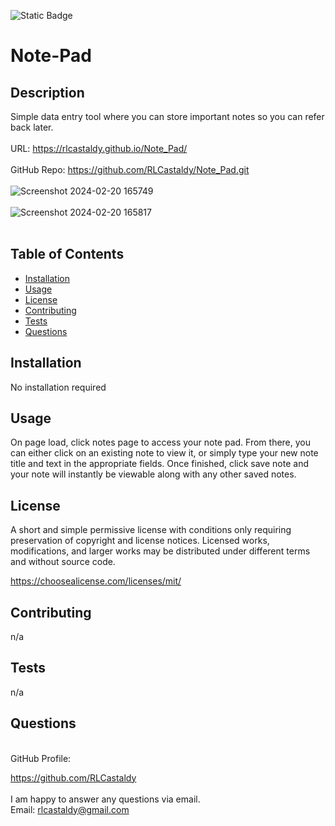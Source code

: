 ![Static Badge](https://img.shields.io/badge/License-MIT%203.0-black)

# Note-Pad

## Description

Simple data entry tool where you can store important notes so you can refer back later.
<br>
<br>
URL:  https://rlcastaldy.github.io/Note_Pad/
<br>
<br>
GitHub Repo:  https://github.com/RLCastaldy/Note_Pad.git
<br>
<br>
![Screenshot 2024-02-20 165749](https://github.com/RLCastaldy/Note_Pad/assets/140565239/526933eb-76d9-4c79-8fa3-22318bf644a6)
<br>
<br>
![Screenshot 2024-02-20 165817](https://github.com/RLCastaldy/Note_Pad/assets/140565239/f7b6b495-dcda-42ce-8f3b-c9a658c57a3e)
<br>
<br>


## Table of Contents

- [Installation](#installation)
- [Usage](#usage)
- [License](#license)
- [Contributing](#contributing)
- [Tests](#tests)
- [Questions](#questions)

## Installation

No installation required

## Usage

On page load, click notes page to access your note pad. From there, you can either click on an existing note to view it, or simply type your new note title and text in the appropriate fields. Once finished, click save note and your note will instantly be viewable along with any other saved notes.

## License
  
A short and simple permissive license with conditions only requiring preservation of copyright and license notices. Licensed works, modifications, and larger works may be distributed under different terms and without source code.

https://choosealicense.com/licenses/mit/

## Contributing

n/a

## Tests

n/a

## Questions

<br>
GitHub Profile:

https://github.com/RLCastaldy
<br>
<br>
I am happy to answer any questions via email.<br>
Email: rlcastaldy@gmail.com
